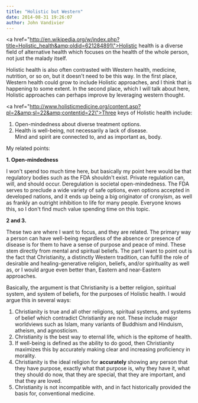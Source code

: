 ```yaml
---
title: "Holistic but Western"
date: 2014-08-31 19:26:07
author: John Vandivier
---
```




<a href=\"http://en.wikipedia.org/w/index.php?title=Holistic_health&amp;oldid=621284891\">Holistic health is</a> a diverse field of alternative health which focuses on the health of the whole person, not just the malady itself.

Holistic health is also often contrasted with Western health, medicine, nutrition, or so on, but it doesn't need to be this way. In the first place, Western health could grow to include Holistic approaches, and I think that is happening to some extent. In the second place, which I will talk about here, Holistic approaches can perhaps improve by leveraging western thought.

<a href=\"http://www.holisticmedicine.org/content.asp?pl=2&amp;sl=22&amp;contentid=22\">Three keys of Holistic health include</a>:
<ol>
	<li>Open-mindedness about diverse treatment options.</li>
	<li>Health is well-being, not necessarily a lack of disease.</li>
Mind and spirit are connected to, and as important as, body.</ol>
My related points:

<strong>1. Open-mindedness</strong>

I won't spend too much time here, but basically my point here would be that regulatory bodies such as the FDA shouldn't exist. Private regulation can, will, and should occur. Deregulation is societal open-mindedness. The FDA serves to preclude a wide variety of safe options, even options accepted in developed nations, and it ends up being a big originator of cronyism, as well as frankly an outright inhibition to life for many people. Everyone knows this, so I don't find much value spending time on this topic.

<strong>2 and 3.</strong>

These two are where I want to focus, and they are related. The primary way a person can have well-being regardless of the absence or presence of disease is for them to have a sense of purpose and peace of mind. These stem directly from mental and spiritual beliefs. The part I want to point out is the fact that Christianity, a distinctly Western tradition, can fulfill the role of desirable and healing-generative religion, beliefs, and/or spirituality as well as, or I would argue even better than, Eastern and near-Eastern approaches.

Basically, the argument is that Christianity is a better religion, spiritual system, and system of beliefs, for the purposes of Holistic health. I would argue this in several ways:
<ol>
	<li>Christianity is true and all other religions, spiritual systems, and systems of belief which contradict Christianity are not. These include major worldviews such as Islam, many variants of Buddhism and Hinduism, atheism, and agnosticism.</li>
	<li>Christianity is the best way to eternal life, which is the epitome of health.</li>
	<li>If well-being is defined as the ability to do good, then Christianity maximizes this by accurately making clear and increasing proficiency in morality.</li>
	<li>Christianity is the ideal religion for <strong>accurately </strong>showing any person that they have purpose, exactly what that purpose is, why they have it, what they should do now, that they are special, that they are important, and that they are loved.</li>
	<li>Christianity is not incompatible with, and in fact historically provided the basis for, conventional medicine.</li>
</ol>
